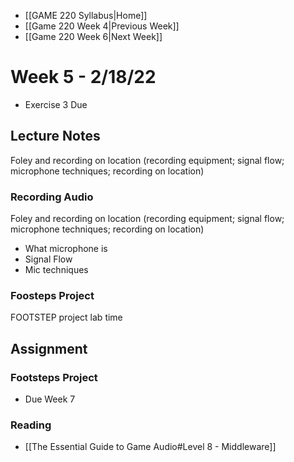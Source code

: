 - [[GAME 220 Syllabus|Home]]
- [[Game 220 Week 4|Previous Week]]
- [[Game 220 Week 6|Next Week]]

# Week 5 - 2/18/22
- Exercise 3 Due

## Lecture Notes
Foley and recording on location (recording equipment; signal flow; microphone techniques; recording on location)

### Recording Audio
Foley and recording on location (recording equipment; signal flow; microphone techniques; recording on location)

- What microphone is
- Signal Flow
- Mic techniques

### Foosteps Project
FOOTSTEP project lab time

## Assignment
### Footsteps Project
- Due Week 7
### Reading
- [[The Essential Guide to Game Audio#Level 8 - Middleware]]